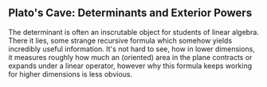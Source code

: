 ## Plato's Cave: Determinants and Exterior Powers

The determinant is often an inscrutable object for students of linear algebra. There it lies, some strange recursive formula which somehow yields incredibly useful information. It's not hard to see, how in lower dimensions, it measures roughly how much an (oriented) area in the plane contracts or expands under a linear operator, however why this formula keeps working for higher dimensions is less obvious.